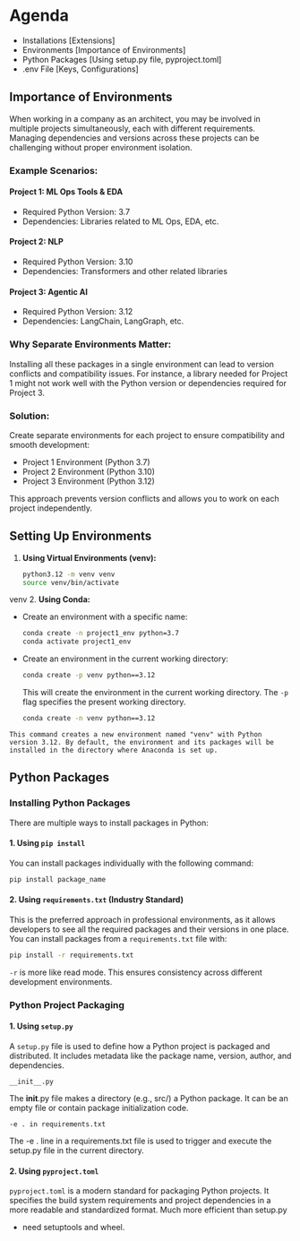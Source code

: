 # Agenda

- Installations [Extensions]
- Environments [Importance of Environments]
- Python Packages [Using setup.py file, pyproject.toml]
- .env File [Keys, Configurations]

## Importance of Environments

When working in a company as an architect, you may be involved in multiple projects simultaneously, each with different requirements. Managing dependencies and versions across these projects can be challenging without proper environment isolation.

### Example Scenarios:

#### Project 1: ML Ops Tools & EDA

- Required Python Version: 3.7
- Dependencies: Libraries related to ML Ops, EDA, etc.

#### Project 2: NLP

- Required Python Version: 3.10
- Dependencies: Transformers and other related libraries

#### Project 3: Agentic AI

- Required Python Version: 3.12
- Dependencies: LangChain, LangGraph, etc.

### Why Separate Environments Matter:

Installing all these packages in a single environment can lead to version conflicts and compatibility issues. For instance, a library needed for Project 1 might not work well with the Python version or dependencies required for Project 3.

### Solution:

Create separate environments for each project to ensure compatibility and smooth development:

- Project 1 Environment (Python 3.7)
- Project 2 Environment (Python 3.10)
- Project 3 Environment (Python 3.12)

This approach prevents version conflicts and allows you to work on each project independently.

## Setting Up Environments

1. **Using Virtual Environments (venv):**

   ```bash
   python3.12 -m venv venv
   source venv/bin/activate
   ```
venv
2. **Using Conda:**

   - Create an environment with a specific name:

     ```bash
     conda create -n project1_env python=3.7
     conda activate project1_env
     ```

   - Create an environment in the current working directory:

     ```bash
     conda create -p venv python==3.12
     ```

     This will create the environment in the current working directory. The `-p` flag specifies the present working directory.

     ```bash
     conda create -n venv python==3.12
     ```

    This command creates a new environment named "venv" with Python version 3.12. By default, the environment and its packages will be installed in the directory where Anaconda is set up.

## Python Packages

### Installing Python Packages

There are multiple ways to install packages in Python:

#### 1. Using `pip install`
You can install packages individually with the following command:

```bash
pip install package_name
```

#### 2. Using `requirements.txt` (Industry Standard)
This is the preferred approach in professional environments, as it allows developers to see all the required packages and their versions in one place. You can install packages from a `requirements.txt` file with:

```bash
pip install -r requirements.txt
```

`-r` is more like read mode.
This ensures consistency across different development environments.

### Python Project Packaging

#### 1. Using `setup.py`

A `setup.py` file is used to define how a Python project is packaged and distributed. It includes metadata like the package name, version, author, and dependencies.

`__init__.py`

The __init__.py file makes a directory (e.g., src/) a Python package. It can be an empty file or contain package initialization code.

`-e . in requirements.txt`

The -e . line in a requirements.txt file is used to trigger and execute the setup.py file in the current directory.


#### 2. Using `pyproject.toml`

`pyproject.toml` is a modern standard for packaging Python projects. It specifies the build system requirements and project dependencies in a more readable and standardized format. Much more efficient than setup.py

- need setuptools and wheel.
